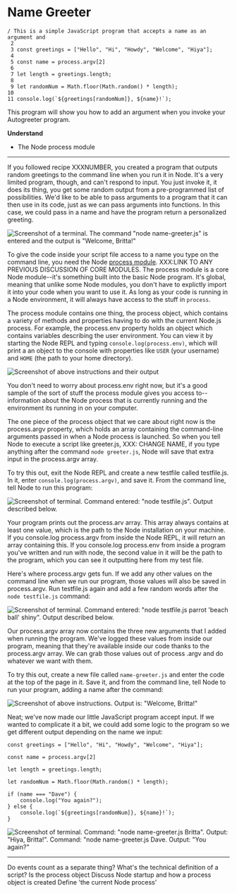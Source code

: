 # Name Greeter

````
/ This is a simple JavaScript program that accepts a name as an argument and
 2
 3 const greetings = ["Hello", "Hi", "Howdy", "Welcome", "Hiya"];
 4
 5 const name = process.argv[2]
 6
 7 let length = greetings.length;
 8
 9 let randomNum = Math.floor(Math.random() * length);
10
11 console.log(`${greetings[randomNum]}, ${name}!`);
````


This program will show you how to add an argument when you invoke your Autogreeter program.

**Understand**
* The Node process module
___

If you followed recipe XXXNUMBER, you created a program that outputs random greetings to the command line when you run it in Node. It's a very limited program, though, and can't respond to input. You just invoke it, it does its thing, you get some random output from a pre-programmed list of possibilities. We'd like to be able to pass arguments to a program  that it can then use in its code, just as we can pass arguments into functions. In this case, we could pass in a name and have the program return a personalized greeting. 

![Screenshot of a terminal. The command "node name-greeter.js" is entered and the output is "Welcome, Britta!"](https://github.com/bkager/Node-cookbook/assets/68086185/2427dc11-d4a4-4ff2-ae69-1cb07c6a27ee)


To give the code inside your script file access to a name you type on the command line, you need the Node [process module](https://nodejs.org/api/process.html#processconfig). XXX:LINK TO ANY PREVIOUS DISCUSSION OF CORE MODULES. The process module is a core Node module--it's something built into the basic Node program. It's global, meaning that unlike some Node modules, you don't have to explictly import it into your code when you want to use it. As long as your code is running in a Node environment, it will always have access to the stuff in `process`. 

The process module contains one thing, the process object, which contains a variety of methods and properties having to do with the current Node.js process. For example, the process.env property holds an object which contains variables describing the user environment. You can view it by starting the Node REPL and typing `console.log(process.env)`, which will print a an object to the console with properties like `USER` (your username) and `HOME` (the path to your home directory).

![Screenshot of above instructions and their output](https://github.com/bkager/Node-cookbook/assets/68086185/99c55486-25bb-4648-be67-a60765a5efb2)

You don't need to worry about process.env right now, but it's a good sample of the sort of stuff the process module gives you access to--information about the Node process that is currently running and the environment its running in on your computer. 

The one piece of the process object that we care about right now is the process.argv property, which holds an array containing the command-line arguments passed in when a Node process is launched. So when you tell Node to execute a script like greeter.js, XXX: CHANGE NAME, if you type anything after the command `node greeter.js`, Node will save that extra input in the process.argv array. 

To try this out, exit the Node REPL and create a new testfile called testfile.js. In it, enter `console.log(process.argv)`, and save it. From the command line, tell Node to run this program: 

![Screenshot of terminal. Command entered: "node testfile.js". Output described below.](https://github.com/bkager/Node-cookbook/assets/68086185/962480c3-08e9-48a6-9e2c-f00f878e7735)

Your program prints out the process.arv array. This array always contains at least one value, which is the path to the Node installation on your machine. If you console.log process.argv from inside the Node REPL, it will return an array containing this. If you console.log process.env from inside a program you've written and run with node, the second value in it will be the path to the program, which you can see it outputting here from my test file. 

Here's where process.argv gets fun. If we add any other values on the command line when we run our program, those values will also be saved in process.argv. Run testfile.js again and add a few random words after the `node testfile.js` command:

![Screenshot of terminal. Command entered: "node testfile.js parrot 'beach ball' shiny". Output described below.](https://github.com/bkager/Node-cookbook/assets/68086185/e5c82eba-baad-43d2-9972-8d012a5e286c)

Our process.argv array now contains the three new arguments that I added when running the program. We've logged these values from inside our program, meaning that they're available inside our code thanks to the process.argv array. We can grab those values out of process .argv and do whatever we want with them. 

To try this out, create a new file called `name-greeter.js` and enter the code at the top of the page in it. Save it, and from the command line, tell Node to run your program, adding a name after the command: 

![Screenshot of above instructions. Output is: "Welcome, Britta!"](https://github.com/bkager/Node-cookbook/assets/68086185/2fae619a-45ee-4f1e-90af-b74d19cfcb67)

Neat; we've now made our little JavaScript program accept input. If we wanted to complicate it a bit, we could add some logic to the program so we get different output depending on the name we input: 

````
const greetings = ["Hello", "Hi", "Howdy", "Welcome", "Hiya"]; 

const name = process.argv[2]

let length = greetings.length;

let randomNum = Math.floor(Math.random() * length);

if (name === "Dave") {
	console.log("You again?");
} else {
	console.log(`${greetings[randomNum]}, ${name}!`);
}
````

![Screenshot of terminal. Command: "node name-greeter.js Britta". Output: "Hiya, Britta!". Command: "node name-greeter.js Dave. Output: "You again?"](https://github.com/bkager/Node-cookbook/assets/68086185/db38099e-63a9-4b14-a16d-23af41b913d3)






____
Do events count as a separate thing?
What's the technical definition of a script?
Is the process object 
Discuss Node startup and how a process object is created
Define 'the current Node process'
